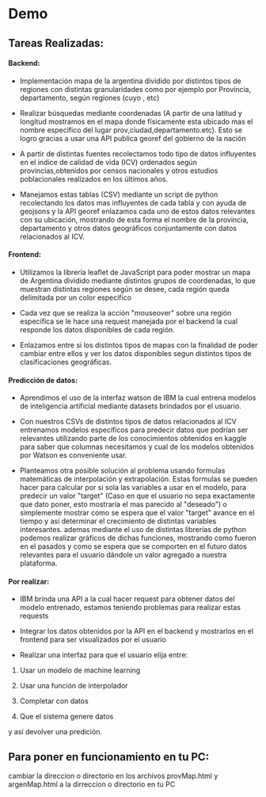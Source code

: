 # Demo

## Tareas Realizadas:

  

#### Backend:

  

+ Implementación mapa de la argentina dividido por distintos tipos de regiones con distintas granularidades como por ejemplo por Provincia, departamento, según regiones (cuyo , etc)

+ Realizar búsquedas mediante coordenadas (A partir de una latitud y longitud mostramos en el mapa donde físicamente esta ubicado mas el nombre especifico del lugar prov,ciudad,departamento.etc). Esto se logro gracias a usar una API publica georef del gobierno de la nación

+ A partir de distintas fuentes recolectamos todo tipo de datos influyentes en el indice de calidad de vida (ICV) ordenados según provincias,obtenidos por censos nacionales y otros estudios poblacionales realizados en los últimos años.

+ Manejamos estas tablas (CSV) mediante un script de python recolectando los datos mas influyentes de cada tabla y con ayuda de geojsons y la API georef enlazamos cada uno de estos datos relevantes con su ubicación, mostrando de esta forma el nombre de la provincia, departamento y otros datos geográficos conjuntamente con datos relacionados al ICV.

  

#### Frontend:

+ Utilizamos la librería leaflet de JavaScript para poder mostrar un mapa de Argentina dividido mediante distintos grupos de coordenadas, lo que muestran distintas regiones según se desee, cada región queda delimitada por un color especifico

+ Cada vez que se realiza la acción "mouseover" sobre una región especifica se le hace una request manejada por el backend la cual responde los datos disponibles de cada región.

+ Enlazamos entre si los distintos tipos de mapas con la finalidad de poder cambiar entre ellos y ver los datos disponibles segun distintos tipos de clasificaciones geográficas.

  
  

#### Predicción de datos:

+ Aprendimos el uso de la interfaz watson de IBM la cual entrena modelos de inteligencia artificial mediante datasets brindados por el usuario.

+ Con nuestros CSVs de distintos tipos de datos relacionados al ICV entrenamos modelos específicos para predecir datos que podrían ser relevantes utilizando parte de los conocimientos obtenidos en kaggle para saber que columnas necesitamos y cual de los modelos obtenidos por Watson es conveniente usar.

+ Planteamos otra posible solución al problema usando formulas matemáticas de interpolación y extrapolación. Estas formulas se pueden hacer para calcular por si sola las variables a usar en el modelo, para predecir un valor "target" (Caso en que el usuario no sepa exactamente que dato poner, esto mostraría el mas parecido al "deseado") o simplemente mostrar como se espera que el valor "target" avance en el tiempo y así determinar el crecimiento de distintas variables interesantes. ademas mediante el uso de distintas librerías de python podemos realizar gráficos de dichas funciones, mostrando como fueron en el pasados y como se espera que se comporten en el futuro datos relevantes para el usuario dándole un valor agregado a nuestra plataforma.

  

#### Por realizar:

+ IBM brinda una API a la cual hacer request para obtener datos del modelo entrenado, estamos teniendo problemas para realizar estas requests

+ Integrar los datos obtenidos por la API en el backend y mostrarlos en el frontend para ser visualizados por el usuario

+ Realizar una interfaz para que el usuario elija entre:

1. Usar un modelo de machine learning

2. Usar una función de interpolador

3. Completar con datos

4. Que el sistema genere datos

  

y así devolver una predición.

## Para poner en funcionamiento en tu PC:
cambiar la direccion o directorio en los archivos provMap.html y argenMap.html a la dirreccion o directorio en tu PC
